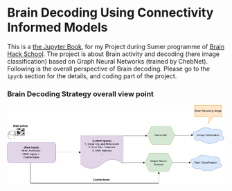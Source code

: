 # **Brain Decoding Using Connectivity Informed Models**

This is a [the Jupyter Book](https://jupyterbook.org), for my Project during Sumer programme of [Brain Hack School](https://school-brainhack.github.io/). The project is about Brain activity and decoding (here image classification) based on Graph Neural Networks (trained by ChebNet). Following is the overall perspective of Brain decoding. Please go to the `ipynb` section for the details, and coding part of the project. 

### Brain Decoding Strategy overall view point
![Link Name](./overall.png) 



